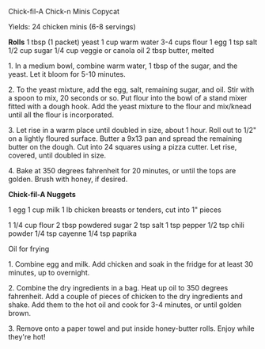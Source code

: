 

Chick-fil-A Chick-n Minis Copycat

Yields: 24 chicken minis (6-8 servings)

**Rolls**
1 tbsp (1 packet) yeast
1 cup warm water
3-4 cups flour
1 egg
1 tsp salt
1/2 cup sugar
1/4 cup veggie or canola oil
2 tbsp butter, melted

1\. In a medium bowl, combine warm water, 1 tbsp of the sugar, and the yeast. Let it bloom for 5-10 minutes. 

2\. To the yeast mixture, add the egg, salt, remaining sugar, and oil. Stir with a spoon to mix, 20 seconds or so. Put flour into the bowl of a stand mixer fitted with a dough hook. Add the yeast mixture to the flour and mix/knead until all the flour is incorporated. 

3\. Let rise in a warm place until doubled in size, about 1 hour. Roll out to 1/2" on a lightly floured surface. Butter a 9x13 pan and spread the remaining butter on the dough. Cut into 24 squares using a pizza cutter. Let rise, covered, until doubled in size. 

4\. Bake at 350 degrees fahrenheit for 20 minutes, or until the tops are golden. Brush with honey, if desired. 

**Chick-fil-A Nuggets**

1 egg
1 cup milk
1 lb chicken breasts or tenders, cut into 1" pieces

1 1/4 cup flour
2 tbsp powdered sugar
2 tsp salt
1 tsp pepper
1/2 tsp chili powder
1/4 tsp cayenne
1/4 tsp paprika

Oil for frying

1\. Combine egg and milk. Add chicken and soak in the fridge for at least 30 minutes, up to overnight. 

2\. Combine the dry ingredients in a bag. Heat up oil to 350 degrees fahrenheit. Add a couple of pieces of chicken to the dry ingredients and shake. Add them to the hot oil and cook for 3-4 minutes, or until golden brown. 

3\. Remove onto a paper towel and put inside honey-butter rolls. Enjoy while they're hot! 
